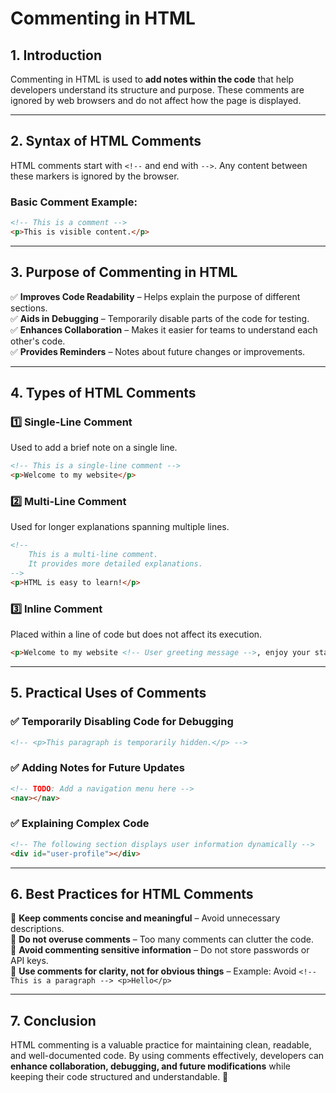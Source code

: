 # **Commenting in HTML**  

## **1. Introduction**  
Commenting in HTML is used to **add notes within the code** that help developers understand its structure and purpose. These comments are ignored by web browsers and do not affect how the page is displayed.  

---

## **2. Syntax of HTML Comments**  
HTML comments start with `<!--` and end with `-->`. Any content between these markers is ignored by the browser.  

### **Basic Comment Example:**  
```html
<!-- This is a comment -->
<p>This is visible content.</p>
```

---

## **3. Purpose of Commenting in HTML**  
✅ **Improves Code Readability** – Helps explain the purpose of different sections.  
✅ **Aids in Debugging** – Temporarily disable parts of the code for testing.  
✅ **Enhances Collaboration** – Makes it easier for teams to understand each other's code.  
✅ **Provides Reminders** – Notes about future changes or improvements.  

---

## **4. Types of HTML Comments**  

### **1️⃣ Single-Line Comment**  
Used to add a brief note on a single line.  
```html
<!-- This is a single-line comment -->
<p>Welcome to my website</p>
```

### **2️⃣ Multi-Line Comment**  
Used for longer explanations spanning multiple lines.  
```html
<!--  
    This is a multi-line comment. 
    It provides more detailed explanations.
-->
<p>HTML is easy to learn!</p>
```

### **3️⃣ Inline Comment**  
Placed within a line of code but does not affect its execution.  
```html
<p>Welcome to my website <!-- User greeting message -->, enjoy your stay!</p>
```

---

## **5. Practical Uses of Comments**  

### **✅ Temporarily Disabling Code for Debugging**  
```html
<!-- <p>This paragraph is temporarily hidden.</p> -->
```

### **✅ Adding Notes for Future Updates**  
```html
<!-- TODO: Add a navigation menu here -->
<nav></nav>
```

### **✅ Explaining Complex Code**  
```html
<!-- The following section displays user information dynamically -->
<div id="user-profile"></div>
```

---

## **6. Best Practices for HTML Comments**  
🚀 **Keep comments concise and meaningful** – Avoid unnecessary descriptions.  
🚀 **Do not overuse comments** – Too many comments can clutter the code.  
🚀 **Avoid commenting sensitive information** – Do not store passwords or API keys.  
🚀 **Use comments for clarity, not for obvious things** – Example: Avoid `<!-- This is a paragraph --> <p>Hello</p>`  

---

## **7. Conclusion**  
HTML commenting is a valuable practice for maintaining clean, readable, and well-documented code. By using comments effectively, developers can **enhance collaboration, debugging, and future modifications** while keeping their code structured and understandable. 🚀